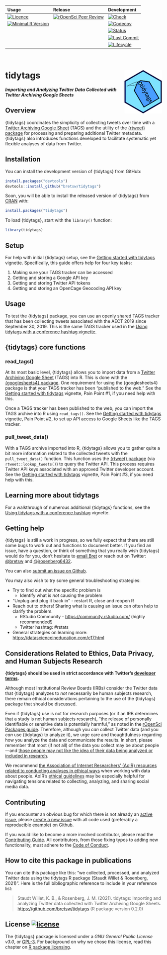 
<!-- README.md is generated from README.Rmd. Please edit that file -->
<!-- badges: start -->
<!-- For additional badges for CRAN, see https://docs.ropensci.org/drake/ -->
<table class="table">
<thead>
<tr class="header">
<th align="left">
Usage
</th>
<th align="left">
Release
</th>
<th align="left">
Development
</th>
</tr>
</thead>
<tbody>
<tr class="odd">
<td align="left">
<a href="https://www.gnu.org/licenses/gpl-3.0.en.html"><img src="https://img.shields.io/badge/licence-GPL--3-9cf.svg" alt="Licence"></a>
</td>
<td align="left">
<a href="https://github.com/ropensci/software-review/issues/382"><img src="https://badges.ropensci.org/382_status.svg" alt="rOpenSci Peer Review"></a>
</td>
<td align="left">
<a href="https://github.com/bretsw/tidytags/actions?query=workflow%3Acheck"><img src="https://github.com/bretsw/tidytags/workflows/R-CMD-check/badge.svg" alt="Check"></a>
</td>
</tr>
<tr class="even">
<td align="left">
<a href="https://cran.r-project.org/"><img src="https://img.shields.io/badge/R%3E%3D-4.1.0-blue.svg" alt="Minimal R Version"></a>
</td>
<td align="left">
</td>
<td align="left">
<a href="https://codecov.io/gh/bretsw/tidytags?branch=main"><img src="https://codecov.io/gh/bretsw/tidytags/coverage.svg?branch=main" alt="Codecov"></a>
</td>
</tr>
<tr class="odd">
<td align="left">
</td>
<td align="left">
</td>
<td align="left">
<a href="https://www.repostatus.org/#active"><img src="https://www.repostatus.org/badges/latest/active.svg" alt="Status"></a>
</td>
</tr>
<tr class="even">
<td align="left">
</td>
<td align="left">
</td>
<td align="left">
<a href="https://github.com/bretsw/tidytags/commits/main"><img src="https://img.shields.io/github/last-commit/bretsw/tidytags.svg" alt="Last Commit"></a>
</td>
</tr>
<tr class="odd">
<td align="left">
</td>
<td align="left">
</td>
<td align="left">
<a href="https://www.tidyverse.org/lifecycle/#maturing"><img src="https://img.shields.io/badge/lifecycle-maturing-blue.svg" alt='Lifecycle'></a>
</td>
</tr>
</tbody>
</table>

<br>

<!-- badges: end -->

# tidytags <img src="man/figures/tidytags-logo.png" align="right" width="120" />

##### *Importing and Analyzing Twitter Data Collected with Twitter Archiving Google Sheets*

## Overview

{tidytags} coordinates the simplicity of collecting tweets over time
with a [Twitter Archiving Google Sheet](https://tags.hawksey.info/)
(TAGS) and the utility of the [{rtweet}
package](https://docs.ropensci.org/rtweet/index.html) for processing and
preparing additional Twitter metadata. {tidytags} also introduces
functions developed to facilitate systematic yet flexible analyses of
data from Twitter.

## Installation

You can install the development version of {tidytags} from GitHub:

``` r
install.packages("devtools")
devtools::install_github("bretsw/tidytags")
```

Soon, you will be able to install the released version of {tidytags}
from [CRAN](https://CRAN.R-project.org) with:

``` r
install.packages("tidytags")
```

To load {tidytags}, start with the `library()` function:

``` r
library(tidytags)
```

## Setup

For help with initial {tidytags} setup, see the [Getting started with
tidytags](https://bretsw.github.io/tidytags/articles/setup.html)
vignette. Specifically, this guide offers help for four key tasks:

1.  Making sure your TAGS tracker can be accessed
2.  Getting and storing a Google API key
3.  Getting and storing Twitter API tokens
4.  Getting and storing an OpenCage Geocoding API key

## Usage

To test the {tidytags} package, you can use an openly shared TAGS
tracker that has been collecting tweets associated with the AECT 2019
since September 30, 2019. This is the same TAGS tracker used in the
[Using tidytags with a conference hashtag
vignette](https://bretsw.github.io/tidytags/articles/tidytags-with-conf-hashtags.html).

## {tidytags} core functions

### read\_tags()

At its most basic level, {tidytags} allows you to import data from a
[Twitter Archiving Google Sheet](https://tags.hawksey.info/) (TAGS) into
R. This is done with the [{googlesheets4}
package](https://CRAN.R-project.org/package=googlesheets4). One
requirement for using the {googlesheets4} package is that your TAGS
tracker has been “published to the web.” See the [Getting started with
tidytags](https://bretsw.github.io/tidytags/articles/setup.html)
vignette, Pain Point \#1, if you need help with this.

Once a TAGS tracker has been published to the web, you can import the
TAGS archive into R using `read_tags()`. See the [Getting started with
tidytags](https://bretsw.github.io/tidytags/articles/setup.html)
vignette, Pain Point \#2, to set up API access to Google Sheets like the
TAGS tracker.

### pull\_tweet\_data()

With a TAGS archive imported into R, {tidytags} allows you to gather
quite a bit more information related to the collected tweets with the
`pull_tweet_data()` function. This function uses the [{rtweet}
package](https://docs.ropensci.org/rtweet/index.html) (via
`rtweet::lookup_tweets()`) to query the Twitter API. This process
requires Twitter API keys associated with an approved Twitter developer
account. See the [Getting started with
tidytags](https://bretsw.github.io/tidytags/articles/setup.html)
vignette, Pain Point \#3, if you need help with this.

## Learning more about tidytags

For a walkthrough of numerous additional {tidytags} functions, see the
[Using tidytags with a conference
hashtag](https://bretsw.github.io/tidytags/articles/tidytags-with-conf-hashtags.html)
vignette.

## Getting help

{tidytags} is still a work in progress, so we fully expect that there
are still some bugs to work out and functions to document better. If you
find an issue, have a question, or think of something that you really
wish {tidytags} would do for you, don’t hesitate to [email
Bret](mailto:bret@bretsw.com) or reach out on Twitter:
[@bretsw](https://twitter.com/bretsw) and
[@jrosenberg6432](https://twitter.com/jrosenberg6432).

You can also [submit an issue on
Github](https://github.com/bretsw/tidytags/issues/).

You may also wish to try some general troubleshooting strategies:

-   Try to find out what the specific problem is
    -   Identify what is *not* causing the problem
-   “Unplug and plug it back in” - restart R, close and reopen R
-   Reach out to others! Sharing what is causing an issue can often help
    to clarify the problem.
    -   RStudio Community - <https://community.rstudio.com/> (highly
        recommended!)
    -   Twitter hashtag: \#rstats
-   General strategies on learning more:
    <https://datascienceineducation.com/c17.html>

## Considerations Related to Ethics, Data Privacy, and Human Subjects Research

**{tidytags} should be used in strict accordance with Twitter’s
[developer
terms](https://developer.twitter.com/en/developer-terms/more-on-restricted-use-cases).**

Although most Institutional Review Boards (IRBs) consider the Twitter
data that {tidytags} analyzes to *not* necessarily be human subjects
research, there remain ethical considerations pertaining to the use of
the {tidytags} package that should be discussed.

Even if {tidytags} use is not for research purposes (or if an IRB
determines that a study is not human subjects research), “the release of
personally identifiable or sensitive data is potentially harmful,” as
noted in the [rOpenSci Packages
guide](https://devguide.ropensci.org/policies.html#ethics-data-privacy-and-human-subjects-research).
Therefore, although you *can* collect Twitter data (and you *can* use
{tidytags} to analyze it), we urge care and thoughtfulness regarding how
you analyze the data and communicate the results. In short, please
remember that most (if not all) of the data you collect may be about
people—and [those people may not like the idea of their data being
analyzed or included in
research](https://journals.sagepub.com/doi/full/10.1177/2056305118763366).

We recommend [the Association of Internet Researchers’ (AoIR) resources
related to conducting analyses in ethical
ways](https://aoir.org/ethics/) when working with data about people.
AoIR’s [ethical guidelines](https://aoir.org/reports/ethics3.pdf) may be
especially helpful for navigating tensions related to collecting,
analyzing, and sharing social media data.

## Contributing

If you encounter an obvious bug for which there is not already an
[active issue](https://github.com/bretsw/tidytags/issues), please
[create a new issue](https://github.com/bretsw/tidytags/issues/new) with
all code used (preferably a reproducible example) on Github.

If you would like to become a more involved contributor, please read the
[Contributing
Guide](https://github.com/bretsw/tidytags/blob/master/CONTRIBUTING.md).
All contributors, from those fixing typos to adding new functionality,
must adhere to the [Code of
Conduct](https://github.com/bretsw/tidytags/blob/master/CODE_OF_CONDUCT.md).

## How to cite this package in publications

You can cite this package like this: “we collected, processed, and
analyzed Twitter data using the tidytags R package (Staudt Willet &
Rosenberg, 2021)”. Here is the full bibliographic reference to include
in your reference list:

> Staudt Willet, K. B., & Rosenberg, J. M. (2021). tidytags: Importing
> and analyzing Twitter data collected with Twitter Archiving Google
> Sheets. <https://github.com/bretsw/tidytags> (R package version 0.2.0)

## License [![license](https://img.shields.io/badge/license-GPL--3-9cf.svg)](https://www.gnu.org/licenses/gpl.html)

The {tidytags} package is licensed under a *GNU General Public License
v3.0*, or [GPL-3](https://choosealicense.com/licenses/lgpl-3.0/). For
background on why we chose this license, read this chapter on [R package
licensing](https://r-pkgs.org/license.html).
